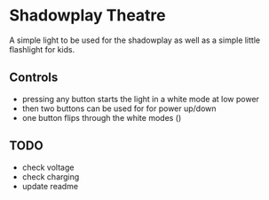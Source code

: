 # Shadowplay Theatre

A simple light to be used for the shadowplay as well as a simple little flashlight for kids. 

## Controls

- pressing any button starts the light in a white mode at low power
- then two buttons can be used for for power up/down
- one button flips through the white modes ()

## TODO

- check voltage 
- check charging
- update readme